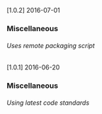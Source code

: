 [1.0.2] 2016-07-01

### Miscellaneous

###### Uses remote packaging script

[1.0.1] 2016-06-20

### Miscellaneous

###### Using latest code standards



